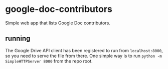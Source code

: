 # google-doc-contributors
Simple web app that lists Google Doc contributors.


## running

The Google Drive API client has been registered to run from `localhost:8000`, so you need to serve the file from there. One simple way is to run `python -m SimpleHTTPServer 8000` from the repo root.
